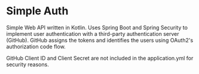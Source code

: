# Simple Auth

Simple Web API written in Kotlin. Uses Spring Boot and Spring Security to implement user authentication with a 
third-party authentication server (GitHub). GitHub assigns the tokens and identifies the users using OAuth2's
authorization code flow.

GitHub Client ID and Client Secret are not included in the application.yml for security reasons.